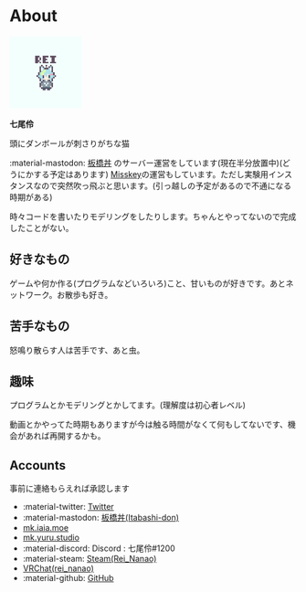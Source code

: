 # About
<img src="../img/normal.jpg" width=25%>

**七尾伶**

頭にダンボールが刺さりがちな猫

:material-mastodon: [板橋丼](https://itabashi.0j0.jp) のサーバー運営をしています(現在半分放置中)(どうにかする予定はあります)
[Misskey](https://mk.yuru.studio)の運営もしています。ただし実験用インスタンスなので突然吹っ飛ぶと思います。(引っ越しの予定があるので不通になる時期がある)

時々コードを書いたりモデリングをしたりします。ちゃんとやってないので完成したことがない。

## 好きなもの
ゲームや何か作る(プログラムなどいろいろ)こと、甘いものが好きです。あとネットワーク。お散歩も好き。

## 苦手なもの
怒鳴り散らす人は苦手です、あと虫。

## 趣味
プログラムとかモデリングとかしてます。(理解度は初心者レベル)

動画とかやってた時期もありますが今は触る時間がなくて何もしてないです、機会があれば再開するかも。


## Accounts
事前に連絡もらえれば承認します

- :material-twitter: [Twitter](https://twitter.com/rei_nanao)
- :material-mastodon: [板橋丼(Itabashi-don)](https://itabashi.0j0.jp/@ReSinnRinn)
- [mk.iaia.moe](https://mk.iaia.moe/@rei_nanao)
- [mk.yuru.studio](https://mk.yuru.studio/@rei_nanao)
- :material-discord: Discord : 七尾伶#1200
- :material-steam: [Steam(Rei_Nanao)](https://steamcommunity.com/profiles/76561198828748684/)
- [VRChat(rei_nanao)](https://vrchat.com/home/user/usr_4136c877-8c53-457c-9870-a67aecaba42b)
- :material-github: [GitHub](https://github.com/Rei-Nanao)